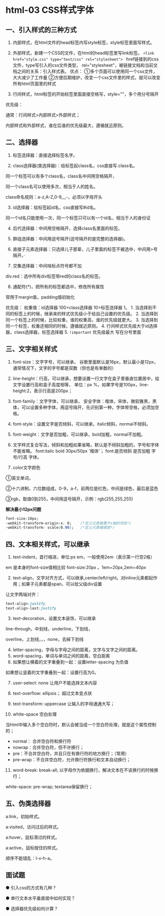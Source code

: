# html-03 CSS样式字体
## 一、引入样式的三种方式
1. 内部样式，在html文件的head标签内写style标签，style标签里面写样式。

2. 外部样式，新建一个CSS的文件，在html的head标签里写link标签。
`<link  href="style.css" type="text/css" rel="stylesheet"> `
href链接到的css文件，type写引入的css文件类型，
rel="stylesheet"，被链接文档和当前文档之间的关系：引入样式表。
优点： ①多个页面可以使用同一个css文件，大大减少了工作量
②方便后期维护，改变一个css文件里的样式，就可以改变所有html页面里的样式

3. 行间样式，html标签的开始标签里面直接空格写，style=""，多个用分号隔开

优先级：

通常：行间样式>内部样式>外部样式；

内部样式和外部样式，谁在后谁的优先级最大，遵循就近原则。




## 二、选择器
1. 标签选择器：直接选择标签名字。

2. class选择器(类选择器)：给标签起class名，css直接写.class名。

同一个标签可以有多个class名，class名中间用空格隔开，

同一个class名可以使用多次，相当于人的姓名。

class命名规则：a-z,A-Z,0-9,_,-，必须以字母开头

3. id选择器：给标签起id名，css直接写#id名。

同一个id名只能使用一次，同一个标签只可以有一个id名，相当于人的身份证

4. 后代选择器：中间用空格隔开，选择class名里面的标签。

5. 群组选择器：中间用逗号隔开(逗号隔开的是完整的选择器)。

6. 直接子元素选择器：只选择儿子那辈，儿子里面的标签不被选中，中间用>号隔开。·

7. 交集选择器：中间啥标点符号都不加

div.red：选中所有div标签带red的class名的标签。

8. 通配符(*)，把所有的标签都选中，修改所有属性

常用于margin值，padding值初始化

优先级：
权重值：id选择器 100>class选择器 10>标签选择器 1。
	1. 当选择到不同的标签上的时候，继承来的样式优先级小于给自己设置的优先级。
	2. 当选择到同一个标签上的时候，比较权重，谁的权重高，谁的优先级就更大。
	3. 当选择到同一个标签，权重还相同的时候，遵循就近原则。
	4. 行间样式优先级大于id选择器，class选择器，标签选择器
	5. `!important` 优先级最大 写在分号里面









## 三、文字相关样式
1. font-size：文字字号，可以继承，
谷歌里面默认是16px，默认最小是12px，通常情况下，文字的字号都是双数（但也是有单数的）

2. line-height：行高，可以继承，想要设置一行文字在盒子里垂直位置居中，给文字设置行高和盒子高度相等，
单位：px %，如果字号是100px，line-height:2，表示行高是200px；

3. font-family：文字字体，可以继承，
安全字体：楷体，宋体，微软雅黑，黑体，可以设置多种字体，用逗号隔开，先识别第一种，字体带空格，必须加空格。

4. font-style：设置文字是否倾斜，可以继承，italic倾斜，normal不倾斜。

5. font-weight：文字是否加粗，可以继承，bold加粗，normal不加粗。

6. 文字样式复合写法，倾斜和加粗如果省略，默认是不倾斜加粗的，字号和字体不能省略。
font:italic bold 30px/50px '楷体'； font:是否倾斜 是否加粗 字号/行高 字体。

7. color文字颜色

①英文单词，

②十六进制，六位数组成，0-9，a-f，前两位是红色，中间是绿色，最后是蓝色

③rgb，取值0到255，中间用逗号隔开，示例：rgb(255,255,255)

**解决最小12px问题**

```css
font-size:10px;          
-webkit-transform-origin-x: 0;    /*定义元素被置于x轴的何处*/
-webkit-transform: scale(0.90);   /*定义元素被缩放*/
```



## 四、文本相关样式，可以继承
1. text-indent，首行缩进，单位:px em，一般使用2em（表示第一行空2格）

em  是本身的font-size值相比较  font-size:20px  。1em=20px,2em=40px


2. text-align，文字对齐方式，可以继承,center/left/right。对inline元素都起作用；如果子元素都是span，可以给父级div设置

让文字两端对齐：
```css
text-align:justify
text-align-last:justify
```
3. text-decoration，设置文本装饰，可以继承

line-through，中划线，underline，下划线，

overline，上划线，，，none，去掉下划线

4. letter-spacing，字母与字母之间的距离，文字与文字之间的距离。
5. word-spacing，单词与单词之间的距离，空白距离
6. 如果想让横着的文字重叠到一起：设置letter-spacing 为负值

如果想让竖着的文字重叠到一起：设置行高为0。

7. user-select: none 让用户不能选择文本内容
8. text-overflow: ellipsis； 超过文本变点状
9. text-transform: uppercase 让输入的字母通通大写；

10. white-space 空白处理

当html中输入多个空白符时，默认会被当成一个空白符处理，就是这个属性控制的；
* normal： 合并空白符和换行符
* nowrap：合并空白符，但不许换行；
* pre：不合并空白符，并且只在有换行符的地方换行；（常用）
* pre-wrap：不合并空白符，允许换行符换行和文本自动换行；


11. word-break: break-all; 以字母作为依据换行，解决文本在不该换行的时候换行；

white-space: pre-wrap; textarea保留换行；


## 五、伪类选择器
a:link，初始样式。

a:visited，访问过后的样式。

a:hover，鼠标滑过的样式。

a:active，鼠标按住的样式。

顺序不能错乱：l-v-h-a。





## 面试题
● 引入css的方式有几种？

● 单行文本水平垂直居中如何实现？

● 选择器优先级如何计算？


